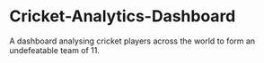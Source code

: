 # Cricket-Analytics-Dashboard
A dashboard analysing cricket players across the world to form an undefeatable team of 11. 
